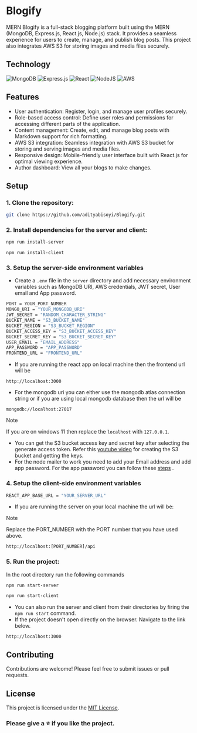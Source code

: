 # Blogify

MERN Blogify is a full-stack blogging platform built using the MERN (MongoDB, Express.js, React.js, Node.js) stack. It provides a seamless experience for users to create, manage, and publish blog posts. This project also integrates AWS S3 for storing images and media files securely.

## Technology
![MongoDB](https://img.shields.io/badge/MongoDB-%234ea94b.svg?style=for-the-badge&logo=mongodb&logoColor=white)
![Express.js](https://img.shields.io/badge/express.js-%23404d59.svg?style=for-the-badge&logo=express&logoColor=%2361DAFB)
![React](https://img.shields.io/badge/React-20232A?style=for-the-badge&logo=react&logoColor=61DAFB)
![NodeJS](https://img.shields.io/badge/node.js-6DA55F?style=for-the-badge&logo=node.js&logoColor=white)
![AWS](https://img.shields.io/badge/AWS-%23FF9900.svg?style=for-the-badge&logo=amazon-aws&logoColor=white)

## Features

- User authentication: Register, login, and manage user profiles securely.
- Role-based access control: Define user roles and permissions for accessing different parts of the application.
- Content management: Create, edit, and manage blog posts with Markdown support for rich formatting.
- AWS S3 integration: Seamless integration with AWS S3 bucket for storing and serving images and media files.
- Responsive design: Mobile-friendly user interface built with React.js for optimal viewing experience.
- Author dashboard: View all your blogs to make changes.

## Setup

### 1. Clone the repository:

```bash
git clone https://github.com/adityabisoyi/Blogify.git
```

### 2. Install dependencies for the server and client:
```bash
npm run install-server
```
```bash
npm run install-client
```

### 3. Setup the server-side environment variables

- Create a `.env` file in the `server` directory and add necessary environment variables such as MongoDB URI, AWS credentials, JWT secret, User email and App password.
```bash
PORT = YOUR_PORT_NUMBER
MONGO_URI = "YOUR_MONGODB_URI"
JWT_SECRET = "RANDOM_CHARACTER_STRING"
BUCKET_NAME = "S3_BUCKET_NAME"
BUCKET_REGION = "S3_BUCKET_REGION"
BUCKET_ACCESS_KEY = "S3_BUCKET_ACCESS_KEY"
BUCKET_SECRET_KEY = "S3_BUCKET_SECRET_KEY"
USER_EMAIL = "EMAIL_ADDRESS"
APP_PASSWORD = "APP_PASSWORD"
FRONTEND_URL = "FRONTEND_URL"
```
- If you are running the react app on local machine then the frontend url will be
```
http://localhost:3000
```
- For the mongodb uri you can either use the mongodb atlas connection string or if you are using local mongodb database then the url will be
```
mongodb://localhost:27017
```
> [!NOTE]  
> If you are on windows 11 then replace the `localhost` with `127.0.0.1`.
- You can get the S3 bucket access key and secret key after selecting the generate access token.
Refer this [youtube video](https://youtu.be/eQAIojcArRY?si=R6nHn95qEpBjtt29) for creating the S3 bucket and getting the keys.
- For the node mailer to work you need to add your Email address and add app password. For the app password you can follow these [steps](https://support.google.com/mail/answer/185833?hl=en) .

### 4. Setup the client-side environment variables

```bash
REACT_APP_BASE_URL = "YOUR_SERVER_URL"
```
- If you are running the server on your local machine the url will be:
> [!Note]
> Replace the PORT_NUMBER with the PORT number that you have used above.
```bash
http://localhost:[PORT_NUMBER]/api
```

### 5. Run the project:
In the root directory run the following commands
```bash
npm run start-server
```
```bash
npm run start-client
```

- You can also run the server and client from their directories by firing the `npm run start` command.
- If the project doesn't open directly on the browser. Navigate to the link below.
```
http://localhost:3000
```

## Contributing

Contributions are welcome! Please feel free to submit issues or pull requests.

## License

This project is licensed under the [MIT License](LICENSE).

### Please give a :star: if you like the project.
